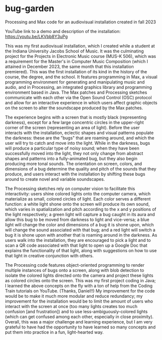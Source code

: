 # bug-garden
Processing and Max code for an audiovisual installation created in fall 2023

YouTube link to a demo and description of the installation: https://youtu.be/LKVbb8Y3uPg

This was my first audiovisual installation, which I created while a student at the Indiana University Jacobs School of Music. It was the culminating project for the Projects in Electronic Music course (MUS-K 506), which was a requirement for the Master's in Computer Music Composition (which I attained in December 2023, the same month that this installation premiered). This was the first installation of its kind in the history of the course, the degree, and the school. It features programming in Max, a visual programming environment for generating and manipulating music and audio, and in Processing, an integrated graphics library and programming environment based in Java. The Max patches and Processing sketches communicate with each other via the Open Sound Control (OSC) protocol and allow for an interactive experience in which users affect graphic objects on the screen to alter the soundscape produced by the Max patches.

The experience begins with a screen that is mostly black (representing darkness), except for a few large concentric circles in the upper-right corner of the screen (representing an area of light). Before the user interacts with the installation, eclectic shapes and visual patterns populate the darkness: these are the "bugs" that are roaming around, and which the user will try to catch and move into the light. While in the darkness, bugs will produce a particular type of noisy sound; when they have been successfully moved into the light, they not only change from abstract shapes and patterns into a fully-animated bug, but they also begin producing more tonal sounds. The orientation on screen, colors, and dimensions of a bug determine the quality and pitch of the sounds that they produce, and users interact with the installation by shifting these bugs around to create novel and variable soundscapes.

The Processing sketches rely on computer vision to facilitate this interactivity: users shine colored lights onto the computer camera, which materialize as small, colored circles of light. Each color serves a different function: a white light shone onto the screen will produce its own sound, which varies in spatialization and pitch according to the x and y positions of the light respectively; a green light will capture a bug caught in its aura and allow this bug to be moved from darkness to light and vice-versa; a blue light will change the color and dimensions of a bug it is shone upon, which will change the sound associated with that bug; and a red light will switch a bug it is shone upon with another that is roaming around in the darkness. As users walk into the installation, they are encouraged to pick a light and to scan a QR code associated with that light to open up a Google Doc that explains the functionality of that light, along with suggestions on how to use that light in creative conjunction with others.

The Processing code features object-oriented programming to render multiple instances of bugs onto a screen, along with blob detection to isolate the colored lights directed onto the camera and project these lights as colored circles onto the screen. This was my first project coding in Java; I learned the above concepts on the fly with a ton of help from the Coding Train tutorials on YouTube. (Thanks, Daniel!!) My improvement for the code would be to make it much more modular and reduce redundancy; my improvement for the installation would be to limit the amount of users who interact with the screen at once (too many lights creates too much confusion [and frustration]) and to use less-ambiguously-colored lights (which can get confused among each other, especially in close proximity). Overall, this was a major challenge and learning experience, but I am very grateful to have had the opportunity to have learned so many concepts and put them into practice in a fun, light-hearted way.
